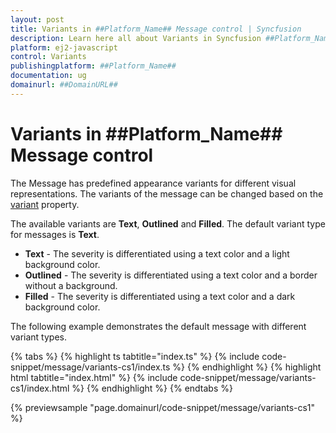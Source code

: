 ```yaml
---
layout: post
title: Variants in ##Platform_Name## Message control | Syncfusion
description: Learn here all about Variants in Syncfusion ##Platform_Name## Message control of Syncfusion Essential JS 2 and more.
platform: ej2-javascript
control: Variants 
publishingplatform: ##Platform_Name##
documentation: ug
domainurl: ##DomainURL##
---
```


# Variants in ##Platform_Name## Message control

The Message has predefined appearance variants for different visual representations. The variants of the message can be changed based on the [variant](../api/message/#variant) property.

The available variants are **Text**, **Outlined** and **Filled**. The default variant type for messages is **Text**.
* **Text** - The severity is differentiated using a text color and a light background color.
* **Outlined** - The severity is differentiated using a text color and a border without a background.
* **Filled** - The severity is differentiated using a text color and a dark background color.

The following example demonstrates the default message with different variant types.

{% tabs %}
{% highlight ts tabtitle="index.ts" %}
{% include code-snippet/message/variants-cs1/index.ts %}
{% endhighlight %}
{% highlight html tabtitle="index.html" %}
{% include code-snippet/message/variants-cs1/index.html %}
{% endhighlight %}
{% endtabs %}
          
{% previewsample "page.domainurl/code-snippet/message/variants-cs1" %}
